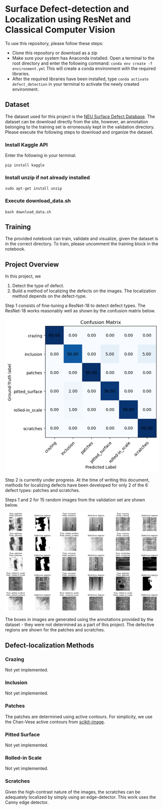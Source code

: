 # Surface Defect-detection and Localization using ResNet and Classical Computer Vision

To use this repository, please follow these steps:

- Clone this repository or download as a zip
- Make sure your system has Anaconda installed. Open a terminal to the root directory and enter the following command:
`conda env create -f environment.yml`
This will create a conda environment with the required libraries.
- After the required libraries have been installed, type `conda activate defect_detection` in your terminal to activate the newly created environment.

## Dataset

The dataset used for this project is the [NEU Surface Defect Database](https://www.kaggle.com/datasets/kaustubhdikshit/neu-surface-defect-database). The dataset can be download directly from the site, however, an annotation belonging to the training set is erroneously kept in the validation directory. Please execute the following steps to download and organize the dataset.

### Install Kaggle API

Enter the following in your terminal.

`pip install kaggle`

### Install unzip if not already installed

`sudo apt-get install unzip`

### Execute download_data.sh

`bash download_data.sh`

## Training

The provided notebook can train, validate and visualize, given the dataset is in the correct directory. To train, please uncomment the training block in the notebook.

## Project Overview

In this project, we
1. Detect the type of defect.
2. Build a method of localizing the defects on the images. The localization method depends on the defect-type.

Step 1 consists of fine-tuning a ResNet-18 to detect defect types. The ResNet-18 works reasonably well as shown by the confusion matrix below.

<p align="center">
  <img src="figures/confusion_matrix.png"/>
</p>

Step 2 is currently under progress. At the time of writing this document, methods for localizing defects have been developed for only 2 of the 6 defect types: patches and scratches.

Steps 1 and 2 for 15 random images from the validation set are shown below.

<p align="center">
  <img src="figures/defects.png"/>
</p>

The boxes in images are generated using the annotations provided by the dataset - they were not determined as a part of this project. The defective regions are shown for the patches and scratches.

## Defect-localization Methods

### Crazing

Not yet implemented.

### Inclusion

Not yet implemented.

### Patches

The patches are determined using active contours. For simplicity, we use the Chan-Vese active contours from [scikit-image](https://scikit-image.org/docs/stable/auto_examples/segmentation/plot_chan_vese.html).

### Pitted Surface

Not yet implemented.

### Rolled-in Scale

Not yet implemented.

### Scratches

Given the high-contrast nature of the images, the scratches can be adequately localized by simply using an edge-detector. This work uses the Canny edge detector.